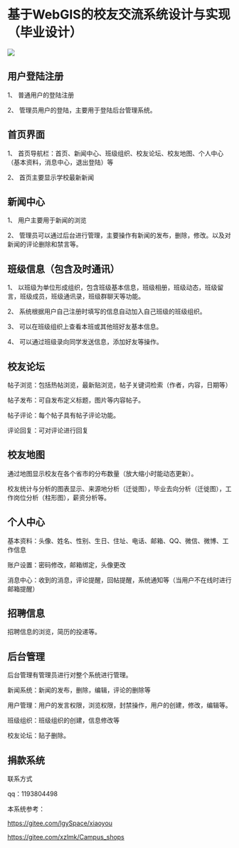 # 基于WebGIS的校友交流系统设计与实现（毕业设计）



![](https://gitee.com/ldd1998/image-bed/raw/master/images/20211223222023.png)

## 用户登陆注册

1、 普通用户的登陆注册

2、 管理员用户的登陆，主要用于登陆后台管理系统。

## 首页界面

1、 首页导航栏：首页、新闻中心、班级组织、校友论坛、校友地图、个人中心（基本资料，消息中心，退出登陆）等

2、 首页主要显示学校最新新闻

## 新闻中心

1、 用户主要用于新闻的浏览

2、 管理员可以通过后台进行管理，主要操作有新闻的发布，删除，修改。以及对新闻的评论删除和禁言等。

## 班级信息（包含及时通讯）

1、 以班级为单位形成组织，包含班级基本信息，班级相册，班级动态，班级留言，班级成员，班级通讯录，班级群聊天等功能。

2、 系统根据用户自己注册时填写的信息自动加入自己班级的班级组织。

3、 可以在班级组织上查看本班或其他班好友基本信息。

4、 可以通过班级录向同学发送信息，添加好友等操作。

## 校友论坛

帖子浏览：包括热帖浏览，最新贴浏览，帖子关键词检索（作者，内容，日期等）

帖子发布：可自发布定义标题，图片等内容帖子。

帖子评论：每个帖子具有帖子评论功能。

评论回复：可对评论进行回复



## 校友地图

通过地图显示校友在各个省市的分布数量（放大缩小时能动态更新）。

校友统计与分析的图表显示、来源地分析（迁徙图），毕业去向分析（迁徙图），工作岗位分析（柱形图），薪资分析等。

## 个人中心

基本资料：头像、姓名、性别、生日、住址、电话、邮箱、QQ、微信、微博、工作信息

账户设置：密码修改，邮箱绑定，头像更改

消息中心：收到的消息，评论提醒，回帖提醒，系统通知等（当用户不在线时进行邮箱提醒）

 

## 招聘信息

招聘信息的浏览，简历的投递等。

 

## 后台管理

后台管理有管理员进行对整个系统进行管理。

新闻系统：新闻的发布，删除，编辑，评论的删除等

用户管理：用户的发言权限，浏览权限，封禁操作，用户的创建，修改，编辑等。

班级组织：班级组织的创建，信息修改等

校友论坛：贴子删除。

## 捐款系统



联系方式

qq：1193804498

本系统参考：

https://gitee.com/lgySpace/xiaoyou

https://gitee.com/xzlmk/Campus_shops